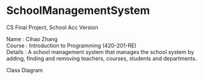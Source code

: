 # SchoolManagementSystem
CS Final Project, School Acc Version

Name : Cihao Zhang  
Course : Introduction to Programming (420-201-RE)  
Details : A school management system that manages the school system by adding, finding and removing teachers, courses, students and departments.  

Class Diagram